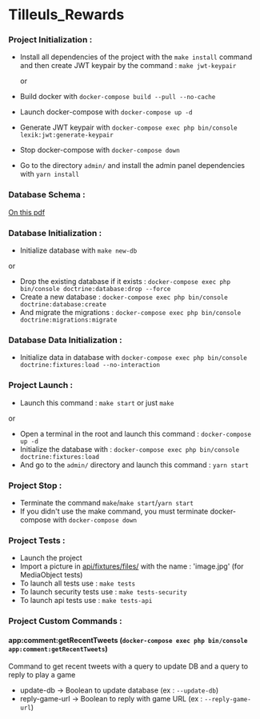 # Tilleuls_Rewards

### Project Initialization :
- Install all dependencies of the project with the `make install` command and then create JWT keypair by the command : `make jwt-keypair`

  or
- Build docker with `docker-compose build --pull --no-cache`
- Launch docker-compose with `docker-compose up -d`
- Generate JWT keypair with `docker-compose exec php bin/console lexik:jwt:generate-keypair`
- Stop docker-compose with `docker-compose down`
- Go to the directory `admin/` and install the admin panel dependencies with `yarn install`

### Database Schema :

[On this pdf](/doc/schema.pdf)

### Database Initialization :
- Initialize database with `make new-db`

or
- Drop the existing database if it exists : `docker-compose exec php bin/console doctrine:database:drop --force`
- Create a new database : `docker-compose exec php bin/console doctrine:database:create`
- And migrate the migrations : `docker-compose exec php bin/console doctrine:migrations:migrate`

### Database Data Initialization :
- Initialize data in database with `docker-compose exec php bin/console doctrine:fixtures:load --no-interaction`

### Project Launch :
- Launch this command : `make start` or just `make`

or
- Open a terminal in the root and launch this command : `docker-compose up -d`
- Initialize the database with : `docker-compose exec php bin/console doctrine:fixtures:load`
- And go to the `admin/` directory and launch this command : `yarn start`

### Project Stop :
- Terminate the command `make`/`make start`/`yarn start`
- If you didn't use the make command, you must terminate docker-compose with `docker-compose down`

### Project Tests :
- Launch the project
- Import a picture in [api/fixtures/files/](https://github.com/GuillaumeKESTEMAN/Tilleuls_Rewards/tree/main/api/fixtures/files) with the name : 'image.jpg' (for MediaObject tests)
- To launch all tests use : `make tests`
- To launch security tests use : `make tests-security`
- To launch api tests use : `make tests-api`

### Project Custom Commands :
#### app:comment:getRecentTweets (`docker-compose exec php bin/console app:comment:getRecentTweets`)
Command to get recent tweets with a query to update DB and a query to reply to play a game
- update-db -> Boolean to update database (ex : `--update-db`)
- reply-game-url -> Boolean to reply with game URL (ex : `--reply-game-url`)
